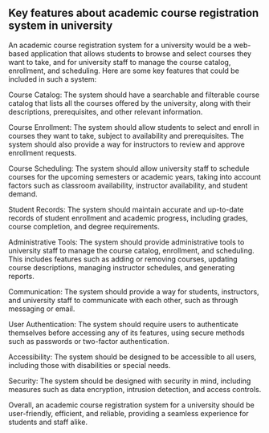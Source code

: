 ## Key features about academic course registration system in university

An academic course registration system for a university would be a web-based application that allows students to browse and select courses they want to take, and for university staff to manage the course catalog, enrollment, and scheduling. Here are some key features that could be included in such a system:

Course Catalog: The system should have a searchable and filterable course catalog that lists all the courses offered by the university, along with their descriptions, prerequisites, and other relevant information.

Course Enrollment: The system should allow students to select and enroll in courses they want to take, subject to availability and prerequisites. The system should also provide a way for instructors to review and approve enrollment requests.

Course Scheduling: The system should allow university staff to schedule courses for the upcoming semesters or academic years, taking into account factors such as classroom availability, instructor availability, and student demand.

Student Records: The system should maintain accurate and up-to-date records of student enrollment and academic progress, including grades, course completion, and degree requirements.

Administrative Tools: The system should provide administrative tools to university staff to manage the course catalog, enrollment, and scheduling. This includes features such as adding or removing courses, updating course descriptions, managing instructor schedules, and generating reports.

Communication: The system should provide a way for students, instructors, and university staff to communicate with each other, such as through messaging or email.

User Authentication: The system should require users to authenticate themselves before accessing any of its features, using secure methods such as passwords or two-factor authentication.

Accessibility: The system should be designed to be accessible to all users, including those with disabilities or special needs.

Security: The system should be designed with security in mind, including measures such as data encryption, intrusion detection, and access controls.

Overall, an academic course registration system for a university should be user-friendly, efficient, and reliable, providing a seamless experience for students and staff alike.
